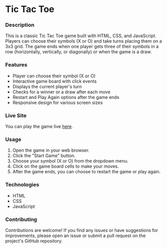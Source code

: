 # Tic Tac Toe

### Description
This is a classic Tic Tac Toe game built with HTML, CSS, and JavaScript. Players can choose their symbols (X or O) and take turns placing them on a 3x3 grid. The game ends when one player gets three of their symbols in a row (horizontally, vertically, or diagonally) or when the game is a draw.

### Features
- Player can choose their symbol (X or O)
- Interactive game board with click events
- Displays the current player's turn
- Checks for a winner or a draw after each move
- Restart and Play Again options after the game ends
- Responsive design for various screen sizes

### Live Site
You can play the game live [here](https://ebenezerraph.github.io/tic-tac-toe).

### Usage
1. Open the game in your web browser.
2. Click the "Start Game" button.
3. Choose your symbol (X or O) from the dropdown menu.
4. Click on the game board cells to make your moves.
5. After the game ends, you can choose to restart the game or play again.

### Technologies
- HTML
- CSS
- JavaScript

### Contributing
Contributions are welcome! If you find any issues or have suggestions for improvements, please open an issue or submit a pull request on the project's GitHub repository.
